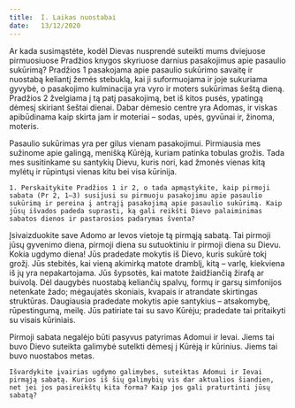 ```yaml
---
title:  I. Laikas nuostabai
date:   13/12/2020
---
```


Ar kada susimąstėte, kodėl Dievas nusprendė suteikti mums dviejuose pirmuosiuose Pradžios knygos skyriuose darnius pasakojimus apie pasaulio sukūrimą? Pradžios 1 pasakojama apie pasaulio sukūrimo savaitę ir nuostabą keliantį žemės stebuklą, kai ji suformuojama ir joje sukuriama gyvybė, o pasakojimo kulminacija yra vyro ir moters sukūrimas šeštą dieną. Pradžios 2 žvelgiama į tą patį pasakojimą, bet iš kitos pusės, ypatingą dėmesį skiriant šeštai dienai. Dabar dėmesio centre yra Adomas, ir viskas apibūdinama kaip skirta jam ir moteriai – sodas, upės, gyvūnai ir, žinoma, moteris.

Pasaulio sukūrimas yra per gilus vienam pasakojimui. Pirmiausia mes sužinome apie galingą, menišką Kūrėją, kuriam patinka tobulas grožis. Tada mes susitinkame su santykių Dievu, kuris nori, kad žmonės vienas kitą mylėtų ir rūpintųsi vienas kitu bei visa kūrinija.

`1. Perskaitykite Pradžios 1 ir 2, o tada apmąstykite, kaip pirmoji sabata (Pr 2, 1–3) susijusi su pirmuoju pasakojimu apie pasaulio sukūrimą ir pereina į antrąjį pasakojimą apie pasaulio sukūrimą. Kaip jūsų išvados padeda suprasti, ką gali reikšti Dievo palaiminimas sabatos dienos ir pastarosios padarymas šventa?`
														
Įsivaizduokite save Adomo ar Ievos vietoje tą pirmąją sabatą. Tai pirmoji jūsų gyvenimo diena, pirmoji diena su sutuoktiniu ir pirmoji diena su Dievu. Kokia ugdymo diena! Jūs pradedate mokytis iš Dievo, kuris sukūrė tokį grožį. Jūs stebitės, kai vieną akimirką matote dramblį, kitą – varlę, kiekviena iš jų yra nepakartojama. Jūs šypsotės, kai matote žaidžiančią žirafą ar buivolą. Dėl daugybės nuostabą keliančių spalvų, formų ir garsų simfonijos netenkate žado; mėgaujatės skoniais, kvapais ir atrandate skirtingas struktūras. Daugiausia pradedate mokytis apie santykius – atsakomybę, rūpestingumą, meilę. Jūs patiriate tai su savo Kūrėju; pradedate tai pritaikyti su visais kūriniais.

Pirmoji sabata negalėjo būti pasyvus patyrimas Adomui ir Ievai. Jiems tai buvo Dievo suteikta galimybė sutelkti dėmesį į Kūrėją ir kūrinius. Jiems tai buvo nuostabos metas.

`Išvardykite įvairias ugdymo galimybes, suteiktas Adomui ir Ievai pirmąją sabatą. Kurios iš šių galimybių vis dar aktualios šiandien, net jei jos pasireikštų kita forma? Kaip jos gali praturtinti jūsų sabatą?`
